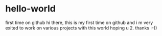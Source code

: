 # hello-world
first time on github
hi there,
this is my first time on github 
and i m  very exited to work on various projects with this world hoping u 2.
thanks :-))
